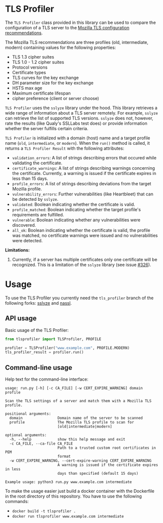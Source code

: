 # TLS Profiler #
The `TLS Profiler` class provided in this library can be used to
compare the configuration of a TLS server to the [Mozilla TLS
configuration
recommendations](https://wiki.mozilla.org/Security/Server_Side_TLS).

The Mozilla TLS recommendations are three profiles (old, intermediate, modern)
containing values for the following properties:
  * TLS 1.3 cipher suites
  * TLS 1.0 - 1.2 cipher suites
  * Protocol versions
  * Certificate types
  * TLS curves for the key exchange
  * DH parameter size for the key exchange
  * HSTS max age
  * Maximum certificate lifespan
  * cipher preference (client or server choose)

`TLS Profiler` uses the `sslyze` library under the hood. This library
retrieves a wide range of information about a TLS server remotely. For
example, `sslyze` can retrieve the list of supported TLS versions.
`sslyze` does not, however, rate the results (like Qualy's SSLLabs
test does) or provide information whether the server fulfills certain
criteria.

`TLS Profiler` is initialized with a domain (host) name and a target
profile name (`old`, `intermediate`, or `modern`). When the `run()`
method is called, it returns a `TLS Profiler Result` with the following
attributes:

  * `validation_errors`: A list of strings describing errors that
    occured while validating the certificate.
  * `certificate_warnings`: A list of strings describing warnings
  concerning the certificate. Currently, a warning is issued if
  the certificate expires in less than 15 days.
  * `profile_errors`: A list of strings describing deviations from the
    target Mozilla profile.
  * `vulnerability_errors`: Further vulnerabilities (like Heartbleet)
    that can be detected by `sslyze`.
  * `validated`: Boolean indicating whether the certificate is valid.
  * `profile_matched`: Boolean indicating whether the target profile's requirements are fulfilled.
  * `vulnerable`: Boolean indicating whether any vulnerabilities were discovered.
  * `all_ok`: Boolean indicating whether the certificate is valid, the
    profile was matched, no certificate warnings were issued and no vulnerabilities were detected.
 
**Limitations:**
1. Currently, if a server has multiple certificates only one certificate will
be recognized. This is a limitation of the ``sslyze`` library (see issue 
[#326](https://github.com/nabla-c0d3/sslyze/issues/326)).

# Usage
To use the TLS Profiler you currently need the ``tls_profiler`` branch of the following 
forks: [sslyze](https://github.com/fabian-hk/sslyze/tree/tls_profiler)
and [nassl](https://github.com/fabian-hk/nassl/tree/tls_profiler).

## API usage
Basic usage of the TLS Profiler:
```python
from tlsprofiler import TLSProfiler, PROFILE

profiler = TLSProfiler("www.example.com", PROFILE.MODERN)
tls_profiler_result = profiler.run()
```

## Command-line usage
Help text for the command-line interface:
```shell script
usage: run.py [-h] [-c CA_FILE] [-w CERT_EXPIRE_WARNING] domain profile

Scan the TLS settings of a server and match them with a Mozilla TLS profile.

positional arguments:
  domain                Domain name of the server to be scanned
  profile               The Mozilla TLS profile to scan for
                        [old|intermediate|modern]

optional arguments:
  -h, --help            show this help message and exit
  -c CA_FILE, --ca-file CA_FILE
                        Path to a trusted custom root certificates in PEM
                        format
  -w CERT_EXPIRE_WARNING, --cert-expire-warning CERT_EXPIRE_WARNING
                        A warning is issued if the certificate expires in less
                        days than specified (default 15 days)

Example usage: python3 run.py www.example.com intermediate
```
To make the usage easier just build a docker container with
the Dockerfile in the root directory of this repository.
You have to use the following commands:
  * ``docker build -t tlsprofiler .``
  * ``docker run tlsprofiler www.example.com intermediate``
